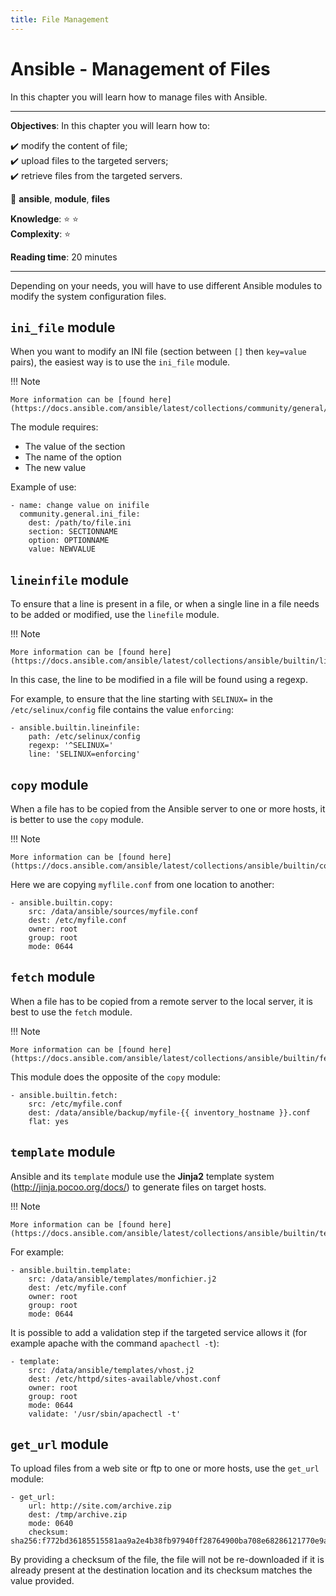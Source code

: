 ```yaml
---
title: File Management
---
```


# Ansible - Management of Files

In this chapter you will learn how to manage files with Ansible.

****

**Objectives**: In this chapter you will learn how to:

:heavy_check_mark: modify the content of file;       
:heavy_check_mark: upload files to the targeted servers;   
:heavy_check_mark: retrieve files from the targeted servers.   

:checkered_flag: **ansible**, **module**, **files**

**Knowledge**: :star: :star:     
**Complexity**: :star:

**Reading time**: 20 minutes

****

Depending on your needs, you will have to use different Ansible modules to modify the system configuration files.

## `ini_file` module

When you want to modify an INI file (section between `[]` then `key=value` pairs), the easiest way is to use the `ini_file` module.

!!! Note

    More information can be [found here](https://docs.ansible.com/ansible/latest/collections/community/general/ini_file_module.html).

The module requires:

* The value of the section
* The name of the option
* The new value

Example of use:

```
- name: change value on inifile
  community.general.ini_file:
    dest: /path/to/file.ini
    section: SECTIONNAME
    option: OPTIONNAME
    value: NEWVALUE
```

## `lineinfile` module

To ensure that a line is present in a file, or when a single line in a file needs to be added or modified, use the `linefile` module.

!!! Note

    More information can be [found here](https://docs.ansible.com/ansible/latest/collections/ansible/builtin/lineinfile_module.html).

In this case, the line to be modified in a file will be found using a regexp.

For example, to ensure that the line starting with `SELINUX=` in the `/etc/selinux/config` file contains the value `enforcing`:

```
- ansible.builtin.lineinfile:
    path: /etc/selinux/config
    regexp: '^SELINUX='
    line: 'SELINUX=enforcing'
```

## `copy` module

When a file has to be copied from the Ansible server to one or more hosts, it is better to use the `copy` module.

!!! Note

    More information can be [found here](https://docs.ansible.com/ansible/latest/collections/ansible/builtin/copy_module.html).

Here we are copying `myflile.conf` from one location to another:

```
- ansible.builtin.copy:
    src: /data/ansible/sources/myfile.conf
    dest: /etc/myfile.conf
    owner: root
    group: root
    mode: 0644
```

## `fetch` module

When a file has to be copied from a remote server to the local server, it is best to use the `fetch` module.

!!! Note

    More information can be [found here](https://docs.ansible.com/ansible/latest/collections/ansible/builtin/fetch_module.html).

This module does the opposite of the `copy` module:

```
- ansible.builtin.fetch:
    src: /etc/myfile.conf
    dest: /data/ansible/backup/myfile-{{ inventory_hostname }}.conf
    flat: yes
```

## `template` module

Ansible and its `template` module use the **Jinja2** template system (http://jinja.pocoo.org/docs/) to generate files on target hosts.

!!! Note

    More information can be [found here](https://docs.ansible.com/ansible/latest/collections/ansible/builtin/template_module.html).

For example:

```
- ansible.builtin.template:
    src: /data/ansible/templates/monfichier.j2
    dest: /etc/myfile.conf
    owner: root
    group: root
    mode: 0644
```

It is possible to add a validation step if the targeted service allows it (for example apache with the command `apachectl -t`):

```
- template:
    src: /data/ansible/templates/vhost.j2
    dest: /etc/httpd/sites-available/vhost.conf
    owner: root
    group: root
    mode: 0644
    validate: '/usr/sbin/apachectl -t'
```

## `get_url` module

To upload files from a web site or ftp to one or more hosts, use the `get_url` module:

```
- get_url:
    url: http://site.com/archive.zip
    dest: /tmp/archive.zip
    mode: 0640
    checksum: sha256:f772bd36185515581aa9a2e4b38fb97940ff28764900ba708e68286121770e9a
```

By providing a checksum of the file, the file will not be re-downloaded if it is already present at the destination location and its checksum matches the value provided.
